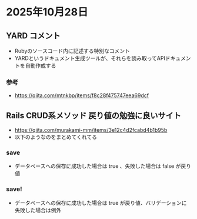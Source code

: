 # 2025年10月28日

## YARD コメント
- Rubyのソースコード内に記述する特別なコメント
- YARDというドキュメント生成ツールが、それらを読み取ってAPIドキュメントを自動作成する

### 参考
- https://qiita.com/mtnkbp/items/f8c28f475747eea69dcf

## Rails CRUD系メソッド 戻り値の勉強に良いサイト
- https://qiita.com/murakami-mm/items/3e12c4d2fcabd4b1b95b
- 以下のようなのをまとめてくれてる

### save
- データベースへの保存に成功した場合は true 、失敗した場合は false が戻り値

### save!
- データベースへの保存に成功した場合は true が戻り値、バリデーションに失敗した場合は例外

